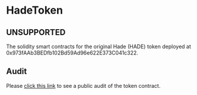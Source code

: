 # HadeToken
## UNSUPPORTED
The solidity smart contracts for the original Hade (HADE) token deployed at 0x973fAAb3BEDfb102Bd59Ad96e622E373C041c322. 

## Audit
Please [click this link](https://gist.github.com/slee981/b60ea991c52ef0636ddce816668457b8) to see a public audit of the token contract.
